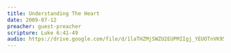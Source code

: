 ```yaml
---
title: Understanding The Heart
date: 2009-07-12
preacher: guest-preacher
scripture: Luke 6:41-49
audio: https://drive.google.com/file/d/1laTHZMjSWZU2EUPMIIgj_YEUOTnVK95V/view
---
```

